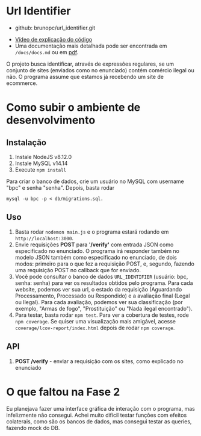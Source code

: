 # Url Identifier

- github: brunopc/url_identifier.git
* [Vídeo de explicação do código](https://www.youtube.com/watch?v=dlXqqqJI_ek)
* Uma documentação mais detalhada pode ser encontrada em
  `/docs/docs.md` ou em
  [pdf](https://www.dropbox.com/s/pfzc85yzzedi4ad/docs.pdf?dl=0).

O projeto busca identificar, através de expressões regulares, se um
conjunto de sites (enviados como no enunciado) contém comércio ilegal ou
não. O programa assume que estamos já recebendo um site de ecommerce.

# Como subir o ambiente de desenvolvimento

## Instalação

1. Instale NodeJS v8.12.0
2. Instale MySQL v14.14
3. Execute `npm install`

Para criar o banco de dados, crie um usuário no MySQL com username "bpc"
e senha "senha". Depois, basta rodar 

```
mysql -u bpc -p < db/migrations.sql.
```

## Uso

1. Basta rodar `nodemon main.js` e o programa estará rodando em
   `http://localhost:3000`.
1. Envie requisições **POST** para '**/verify'** com entrada JSON como
   especificado no enunciado. 
   O programa irá responder também no modelo
   JSON também como especificado no enunciado, de dois modos: primeiro
   para o que fez a requisição POST, e, segundo, fazendo uma requisição
   POST no callback que for enviado.  
1. Você pode consultar o banco de dados
   `URL_IDENTIFIER` 
   (usuário: bpc, senha: senha)
   para ver os resultados obtidos
   pelo programa. Para cada website, podemos ver sua url, o estado da
   requisição (Aguardando Processamento, Processado ou Respondido) e
   a avaliação final (Legal ou Ilegal).
   Para cada avaliação, podemos ver sua classificação (por exemplo,
   "Armas de fogo", "Prostituição" ou "Nada ilegal encontrado").
1. Para testar, basta rodar `npm test`. Para ver a cobertura de testes,
   rode `npm coverage`. Se quiser uma visualização mais amigável, acesse
   `coverage/lcov-report/index.html` depois de rodar `npm coverage`.

## API

1. **POST /verify** - enviar a requisição com os sites, como explicado no
   enunciado

# O que faltou na Fase 2

Eu planejava fazer uma interface gráfica de interação com o programa, mas
infelizmente não consegui. Achei muito difícil testar
funções com efeitos colaterais, como são os bancos de dados, mas consegui
testar as queries, fazendo mock do DB.

